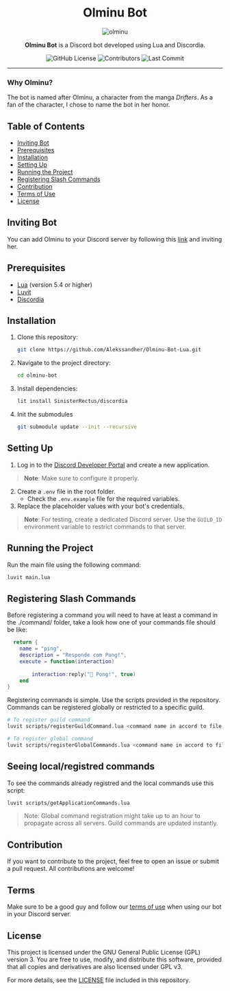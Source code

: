 <div align="center">
    
# Olminu Bot  
![olminu](https://github.com/user-attachments/assets/4c40c886-4127-4498-981a-d6a9e5ed932a)



**Olminu Bot** is a Discord bot developed using Lua and Discordia.

![GitHub License](https://img.shields.io/github/license/Alekssandher/olminu-bot?style=flat-square)
![Contributors](https://img.shields.io/github/contributors/Alekssandher/olminu-bot?style=flat-square)
![Last Commit](https://img.shields.io/github/last-commit/Alekssandher/olminu-bot?style=flat-square)
</div>

---

### Why Olminu?
The bot is named after Olminu, a character from the manga *Drifters*. As a fan of the character, I chose to name the bot in her honor.

## Table of Contents
- [Inviting Bot](#inviting-bot)
- [Prerequisites](#prerequisites)
- [Installation](#installation)
- [Setting Up](#setting-up)
- [Running the Project](#running-the-project)
- [Registering Slash Commands](#registering-slash-commands)
- [Contribution](#contribution)
- [Terms of Use](#terms)
- [License](#license)

## Inviting Bot
You can add Olminu to your Discord server by following this [link](https://discord.com/oauth2/authorize?client_id=1303531869878358036) and inviting her.

## Prerequisites
- [Lua](https://www.lua.org/) (version 5.4 or higher)
- [Luvit](https://luvit.io/)
- [Discordia](https://github.com/SinisterRectus/Discordia)

## Installation

1. Clone this repository:
    ```bash
    git clone https://github.com/Alekssandher/Olminu-Bot-Lua.git
    ```
2. Navigate to the project directory:
    ```bash
    cd olminu-bot
    ```
3. Install dependencies:
    ```bash
    lit install SinisterRectus/discordia
    ```
4. Init the submodules
   ```bash
   git submodule update --init --recursive
   ```

## Setting Up

1. Log in to the [Discord Developer Portal](https://discord.com/developers) and create a new application.
> **Note**: Make sure to configure it properly.
2. Create a `.env` file in the root folder.
    - Check the `.env.example` file for the required variables.
3. Replace the placeholder values with your bot's credentials.

> **Note**: For testing, create a dedicated Discord server. Use the `GUILD_ID` environment variable to restrict commands to that server.

## Running the Project

Run the main file using the following command:

```bash
luvit main.lua
```

## Registering Slash Commands
Before registering a command you will need to have at least a command in the ./command/ folder, take a look how one of your commands file should be like:
```lua
  return {
    name = "ping",
    description = "Responde com Pong!",
    execute = function(interaction)
        
        interaction:reply("🏓 Pong!", true)
    end
}
```
Registering commands is simple. Use the scripts provided in the repository.
Commands can be registered globally or restricted to a specific guild.

```bash
# To register guild command
luvit scripts/registerGuildCommand.lua <command name in accord to file names in ./commands/>
```
```bash
# To register global command
luvit scripts/registerGlobalCommands.lua <command name in accord to file names in ./commands/>
```
## Seeing local/registred commands
To see the commands already registred and the local commands use this script:
```bash
luvit scripts/getApplicationCommands.lua
```
> Note: Global command registration might take up to an hour to propagate across all servers. Guild commands are updated instantly.

## Contribution
If you want to contribute to the project, feel free to open an issue or submit a pull request. All contributions are welcome!

## Terms
Make sure to be a good guy and follow our [terms of use](TERMS.md) when using our bot in your Discord server.

## License
This project is licensed under the GNU General Public License (GPL) version 3. You are free to use, modify, and distribute this software, provided that all copies and derivatives are also licensed under GPL v3.

For more details, see the [LICENSE](https://github.com/Alekssandher/olminu-bot/blob/main/LICENSE) file included in this repository.

